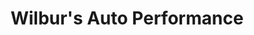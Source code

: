 ---
title: "Wilbur's Auto Performance"
url: /marietta/wilburs-auto-performance/
shop: car repair
---
